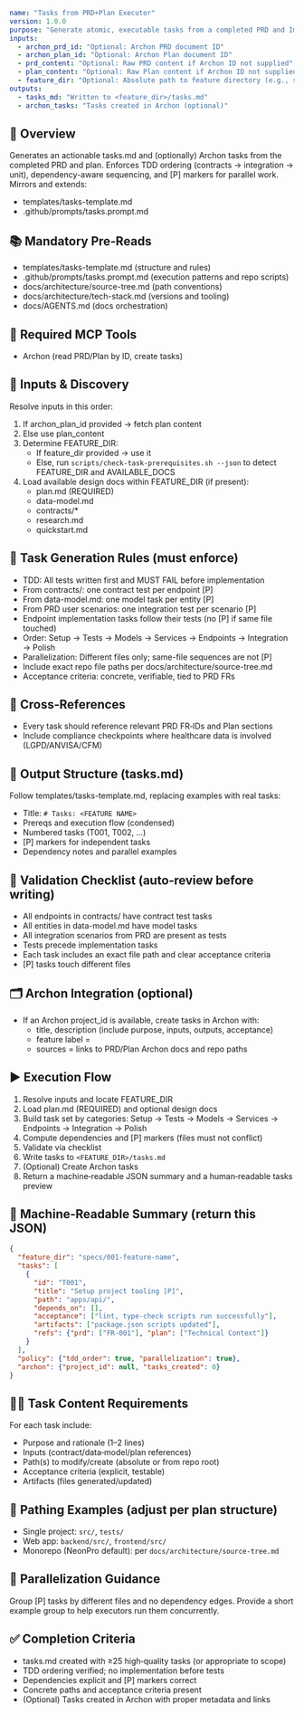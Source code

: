 ```yaml
name: "Tasks from PRD+Plan Executor"
version: 1.0.0
purpose: "Generate atomic, executable tasks from a completed PRD and Implementation Plan, aligned with NeonPro constitutional principles and monorepo structure."
inputs:
  - archon_prd_id: "Optional: Archon PRD document ID"
  - archon_plan_id: "Optional: Archon Plan document ID"
  - prd_content: "Optional: Raw PRD content if Archon ID not supplied"
  - plan_content: "Optional: Raw Plan content if Archon ID not supplied"
  - feature_dir: "Optional: Absolute path to feature directory (e.g., specs/001-feature-name)"
outputs:
  - tasks_md: "Written to <feature_dir>/tasks.md"
  - archon_tasks: "Tasks created in Archon (optional)"
```

## 🧭 Overview
Generates an actionable tasks.md and (optionally) Archon tasks from the completed PRD and plan. Enforces TDD ordering (contracts → integration → unit), dependency-aware sequencing, and [P] markers for parallel work. Mirrors and extends:
- templates/tasks-template.md
- .github/prompts/tasks.prompt.md

## 📚 Mandatory Pre‑Reads
- templates/tasks-template.md (structure and rules)
- .github/prompts/tasks.prompt.md (execution patterns and repo scripts)
- docs/architecture/source-tree.md (path conventions)
- docs/architecture/tech-stack.md (versions and tooling)
- docs/AGENTS.md (docs orchestration)

## 🔧 Required MCP Tools
- Archon (read PRD/Plan by ID, create tasks)

## 🧠 Inputs & Discovery
Resolve inputs in this order:
1) If archon_plan_id provided → fetch plan content
2) Else use plan_content
3) Determine FEATURE_DIR:
   - If feature_dir provided → use it
   - Else, run `scripts/check-task-prerequisites.sh --json` to detect FEATURE_DIR and AVAILABLE_DOCS
4) Load available design docs within FEATURE_DIR (if present):
   - plan.md (REQUIRED)
   - data-model.md
   - contracts/*
   - research.md
   - quickstart.md

## 🧱 Task Generation Rules (must enforce)
- TDD: All tests written first and MUST FAIL before implementation
- From contracts/: one contract test per endpoint [P]
- From data-model.md: one model task per entity [P]
- From PRD user scenarios: one integration test per scenario [P]
- Endpoint implementation tasks follow their tests (no [P] if same file touched)
- Order: Setup → Tests → Models → Services → Endpoints → Integration → Polish
- Parallelization: Different files only; same-file sequences are not [P]
- Include exact repo file paths per docs/architecture/source-tree.md
- Acceptance criteria: concrete, verifiable, tied to PRD FRs

## 🔗 Cross‑References
- Every task should reference relevant PRD FR‑IDs and Plan sections
- Include compliance checkpoints where healthcare data is involved (LGPD/ANVISA/CFM)

## 🧩 Output Structure (tasks.md)
Follow templates/tasks-template.md, replacing examples with real tasks:
- Title: `# Tasks: <FEATURE NAME>`
- Prereqs and execution flow (condensed)
- Numbered tasks (T001, T002, ...)
- [P] markers for independent tasks
- Dependency notes and parallel examples

## 🧪 Validation Checklist (auto‑review before writing)
- All endpoints in contracts/ have contract test tasks
- All entities in data-model.md have model tasks
- All integration scenarios from PRD are present as tests
- Tests precede implementation tasks
- Each task includes an exact file path and clear acceptance criteria
- [P] tasks touch different files

## 🗂️ Archon Integration (optional)
- If an Archon project_id is available, create tasks in Archon with:
  - title, description (include purpose, inputs, outputs, acceptance)
  - feature label = <feature name>
  - sources = links to PRD/Plan Archon docs and repo paths

## ▶️ Execution Flow
1) Resolve inputs and locate FEATURE_DIR
2) Load plan.md (REQUIRED) and optional design docs
3) Build task set by categories: Setup → Tests → Models → Services → Endpoints → Integration → Polish
4) Compute dependencies and [P] markers (files must not conflict)
5) Validate via checklist
6) Write tasks to `<FEATURE_DIR>/tasks.md`
7) (Optional) Create Archon tasks
8) Return a machine‑readable JSON summary and a human‑readable tasks preview

## 🧾 Machine‑Readable Summary (return this JSON)
```json
{
  "feature_dir": "specs/001-feature-name",
  "tasks": [
    {
      "id": "T001",
      "title": "Setup project tooling [P]",
      "path": "apps/api/",
      "depends_on": [],
      "acceptance": ["lint, type-check scripts run successfully"],
      "artifacts": ["package.json scripts updated"],
      "refs": {"prd": ["FR-001"], "plan": ["Technical Context"]}
    }
  ],
  "policy": {"tdd_order": true, "parallelization": true},
  "archon": {"project_id": null, "tasks_created": 0}
}
```

## 🧑‍💻 Task Content Requirements
For each task include:
- Purpose and rationale (1–2 lines)
- Inputs (contract/data‑model/plan references)
- Path(s) to modify/create (absolute or from repo root)
- Acceptance criteria (explicit, testable)
- Artifacts (files generated/updated)

## 📌 Pathing Examples (adjust per plan structure)
- Single project: `src/`, `tests/`
- Web app: `backend/src/`, `frontend/src/`
- Monorepo (NeonPro default): per `docs/architecture/source-tree.md`

## 🧭 Parallelization Guidance
Group [P] tasks by different files and no dependency edges. Provide a short example group to help executors run them concurrently.

## ✅ Completion Criteria
- tasks.md created with ≥25 high‑quality tasks (or appropriate to scope)
- TDD ordering verified; no implementation before tests
- Dependencies explicit and [P] markers correct
- Concrete paths and acceptance criteria present
- (Optional) Tasks created in Archon with proper metadata and links

